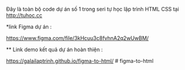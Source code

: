 Đây là toàn bộ code dự án số 1 trong seri tự học lập trình HTML CSS tại http://tuhoc.cc  


\*link Figma dự án :


https://www.figma.com/file/3kHcuu3c8fvhnA2q2wUwBM/  


\*\* Link demo kết quả dự án hoàn thiện :

 https://galailaptrinh.github.io/figma-to-html/
#   f i g m a - t o - h t m l  
 
